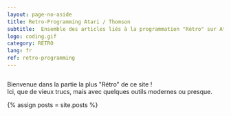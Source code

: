 ```yaml
---
layout: page-no-aside
title: Retro-Programming Atari / Thomson
subtitle:  Ensemble des articles liés à la programmation "Rétro" sur Atari ST, Thomson MO5 et TO8
logo: coding.gif
category: RETRO
lang: fr
ref: retro-programming
---
```


<div class="post">
<div class="entry">
<div class="intro" style="clear :both ; margin-top : 2em">
Bienvenue dans la partie la plus "Rétro" de ce site ! 
<br />
Ici, que de vieux trucs, mais avec quelques outils modernes ou presque.
</div>

{% assign posts = site.posts %}
<div id="left" style="margin : auto; width : 100%">
    <style>
        .row {
    display: flex;
    flex-direction: row;
    flex-wrap: wrap;
    width: 100%;
    }
    .column {
    display: flex;
    flex-direction: column;
    flex-basis: 100%;
    flex: 1;
    padding : 2em;
    min-width : 400px;
    }
    .retro-prog-section
    {
        background-color: darkblue;
        color: white;
        font-size : 2em;
        padding : 0.5em;
        text-align: center;
    }
    .atari-st
    {
        background-color : #b6fcc9;
        padding: 1em;
        border-radius: 0.5em 0.5em 0.5em 0.5em
    }
    .thomson
    {
        background-color : #cfdffa;
        padding: 1em;
        border-radius: 0.5em 0.5em 0.5em 0.5em
    }
    .retro-prog-title
    {
        font-size : 2.5em; 
        font-family : 'greenberet'; 
        margin-top : 0.5em;
    }

    .retro-prog-title A
    {
        color : black;
        text-shadow: 2px 2px 1px white;
    }

    </style>    
    <div class="posts" style="margin-top : 4em;">
        <div class='row'>
            <div class='column' style="border-right : solid black 2px">
                <div class="atari-st">
                    <div style="text-align:center"><img src="/images/atari-st.png" /></div>
                    <div class="retro-prog-section">Articles Atari ST</div>
                    {% for post in posts %}
                        {% if post.tags contains "Retro-Prog" and post.tags contains "Atari" %}
                            {% include display-retro-prog-synopsis.html %}  
                        {% endif %}
                    {% endfor %}
                </div>
            </div>
            <div class='column'>
                <div class="thomson">
                    <div style="text-align:center"><img src="/images/to8.png" height="187" /></div>
                    <div class="retro-prog-section">Articles Thomson</div>
                    {% for post in posts %}
                        {% if post.tags contains "Retro-Prog" and post.tags contains "Thomson" %}
                            {% include display-retro-prog-synopsis.html %}  
                        {% endif %}
                    {% endfor %}
                </div>
            </div>
        </div>
    </div>
</div>